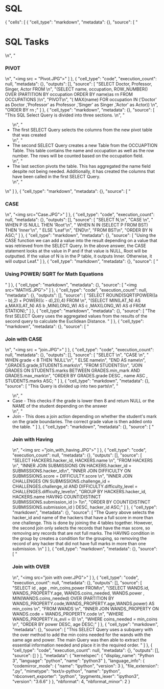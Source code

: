 # SQL
{
 "cells": [
  {
   "cell_type": "markdown",
   "metadata": {},
   "source": [
    "<h1> SQL Tasks </h1>\n",
    "<h3> PIVOT </h3>\n",
    "<img src = \"Pivot.JPG\">"
   ]
  },
  {
   "cell_type": "code",
   "execution_count": null,
   "metadata": {},
   "outputs": [],
   "source": [
    "SELECT Doctor, Professor, Singer, Actor  FROM \n",
    "(SELECT name, occupation, ROW_NUMBER() OVER (PARTITION BY occupation ORDER BY name)as rn FROM OCCUPATIONS )\n",
    "PIVOT\n",
    "( MAX(name) FOR occupation  IN ('Doctor' as Doctor ,'Professor' as Professor ,'Singer' as Singer ,'Actor' as Actor)) \n",
    "ORDER BY rn ;"
   ]
  },
  {
   "cell_type": "markdown",
   "metadata": {},
   "source": [
    "This SQL Select Query is divided into three sections. \n",
    "<ul> \n",
    "    <li> The first SELECT Query selects the columns from the new pivot table that was created</li>\n",
    "    <li> The second SELECT Query creates a new Table from the OCCUAPTION Table. This table contains the name and occupation as well as the row number. The rows will be counted based on the occupation  field.</li>\n",
    "    <li> The last section pivots the table. This has aggregated the name field despite not being needed. Additionally, it has created the columns that have been called in the first SELECT Query.</li>\n",
    "    </ul>\n"
   ]
  },
  {
   "cell_type": "markdown",
   "metadata": {},
   "source": [
    "<h3> CASE </h3>\n",
    "<img src=\"Case.JPG\">"
   ]
  },
  {
   "cell_type": "code",
   "execution_count": null,
   "metadata": {},
   "outputs": [],
   "source": [
    "SELECT N,\n",
    "CASE \n",
    "    WHEN P IS NULL THEN 'Root'\n",
    "    WHEN N IN (SELECT P FROM BST) THEN 'Inner'\n",
    "    ELSE 'Leaf'\n",
    "END\n",
    "FROM BST\n",
    "ORDER BY N ASC;"
   ]
  },
  {
   "cell_type": "markdown",
   "metadata": {},
   "source": [
    "Using the CASE function we can add a value into the result depending on a value that was retrieved from the SELECT Query. In the above answer, the CASE statement looks at the value in P and if that value is NULL, Root will be outputted. If the value of N is in the P table, it outputs Inner. Otherwise, it will output Leaf."
   ]
  },
  {
   "cell_type": "markdown",
   "metadata": {},
   "source": [
    "<h3> Using POWER/ SQRT for Math Equations</h3>"
   ]
  },
  {
   "cell_type": "markdown",
   "metadata": {},
   "source": [
    "<img src=\"MATHS.JPG\">"
   ]
  },
  {
   "cell_type": "code",
   "execution_count": null,
   "metadata": {},
   "outputs": [],
   "source": [
    "SELECT ROUND(SQRT(POWER((a - b),2) + POWER((c - d),2)),4) FROM \n",
    "(SELECT MIN(LAT_N) AS a,MAX(LAT_N) AS b ,MIN(LONG_W) AS c ,MAX(LONG_W) AS d FROM STATION);"
   ]
  },
  {
   "cell_type": "markdown",
   "metadata": {},
   "source": [
    "The first SELECT Query uses the aggregated values from the results of the second query to calculate the Euclidean Distance. "
   ]
  },
  {
   "cell_type": "markdown",
   "metadata": {},
   "source": [
    "<h3> Join with CASE  </h3>\n",
    "<img src = \"join.JPG\">"
   ]
  },
  {
   "cell_type": "code",
   "execution_count": null,
   "metadata": {},
   "outputs": [],
   "source": [
    "SELECT \n",
    "CASE \n",
    "    WHEN grade < 8 THEN 'NULL'\n",
    "    ELSE name\n",
    "END AS name\n",
    ",GRADES.grade,STUDENTS.marks\n",
    "FROM STUDENTS\n",
    "JOIN GRADES ON STUDENTS.marks BETWEEN GRADES.min_mark AND GRADES.max_mark\n",
    "ORDER BY GRADES.grade DESC , name ASC , STUDENTS.marks ASC; "
   ]
  },
  {
   "cell_type": "markdown",
   "metadata": {},
   "source": [
    "This Query is divided up into two parts\n",
    "<ul>\n",
    "    <li> Case - This checks if the grade is lower then 8 and return NULL or the NAME of the student depending on the answer</li>\n",
    "    <li> Join - This does a join action depending on whether the student's mark on the grade boundaries. The correct grade value is then added onto the table.  "
   ]
  },
  {
   "cell_type": "markdown",
   "metadata": {},
   "source": [
    "<h3> Join with Having </h3>\n",
    "<img src =\"join_with_having.JPG\">"
   ]
  },
  {
   "cell_type": "code",
   "execution_count": null,
   "metadata": {},
   "outputs": [],
   "source": [
    "SELECT HACKERS.hacker_id, HACKERS.name \n",
    "FROM HACKERS \n",
    "INNER JOIN SUBMISSIONS ON HACKERS.hacker_id = SUBMISSIONS.hacker_id\n",
    "INNER JOIN DIFFICULTY ON SUBMISSIONS.score = DIFFICULTY.score \n",
    "INNER JOIN CHALLENGES ON SUBMISSIONS.challenge_id = CHALLENGES.challenge_id AND DIFFICULTY.difficulty_level = CHALLENGES.difficulty_level\n",
    "GROUP BY HACKERS.hacker_id, HACKERS.name HAVING COUNT(DISTINCT SUBMISSIONS.submission_id )> 1\n",
    "ORDER BY COUNT(DISTINCT SUBMISSIONS.submission_id ) DESC, hacker_id ASC;"
   ]
  },
  {
   "cell_type": "markdown",
   "metadata": {},
   "source": [
    "The Query above selects the hacker_id and name of the hackers that have a full score in more than one challenge. This is done by joining the 4 tables together. However, the second join only selects the records that have the max score, so removing any records that are not full marks. The HAVING condition in the group by creates a condition for the grouping, so removing the record of any hacker that did not have full marks in more than one submission. \n"
   ]
  },
  {
   "cell_type": "markdown",
   "metadata": {},
   "source": [
    "<h3> Join with OVER </h3> \n",
    "<img src=\"join with over.JPG\">"
   ]
  },
  {
   "cell_type": "code",
   "execution_count": null,
   "metadata": {},
   "outputs": [],
   "source": [
    "SELECT id , age , min_coins,power FROM\n",
    "(SELECT WANDS.id, WANDS_PROPERTY.age, WANDS.coins_needed, WANDS.power , MIN(WANDS.coins_needed) OVER (PARTITION BY WANDS_PROPERTY.code,WANDS_PROPERTY.age,WANDS.power) AS min_coins \n",
    "FROM WANDS \n",
    "INNER JOIN WANDS_PROPERTY ON WANDS.code = WANDS_PROPERTY.code \n",
    "WHERE WANDS_PROPERTY.is_evil = 0) \n",
    "WHERE coins_needed = min_coins \n",
    "ORDER BY power DESC, age DESC;"
   ]
  },
  {
   "cell_type": "markdown",
   "metadata": {},
   "source": [
    "This SELECT Query uses a subquery with the over method to add the min coins needed for the wands with the same age and power. The main Query was then able to extract the essential information needed and place it in the required order. "
   ]
  },
  {
   "cell_type": "code",
   "execution_count": null,
   "metadata": {},
   "outputs": [],
   "source": []
  }
 ],
 "metadata": {
  "kernelspec": {
   "display_name": "Python 3",
   "language": "python",
   "name": "python3"
  },
  "language_info": {
   "codemirror_mode": {
    "name": "ipython",
    "version": 3
   },
   "file_extension": ".py",
   "mimetype": "text/x-python",
   "name": "python",
   "nbconvert_exporter": "python",
   "pygments_lexer": "ipython3",
   "version": "3.6.6"
  }
 },
 "nbformat": 4,
 "nbformat_minor": 2
}
